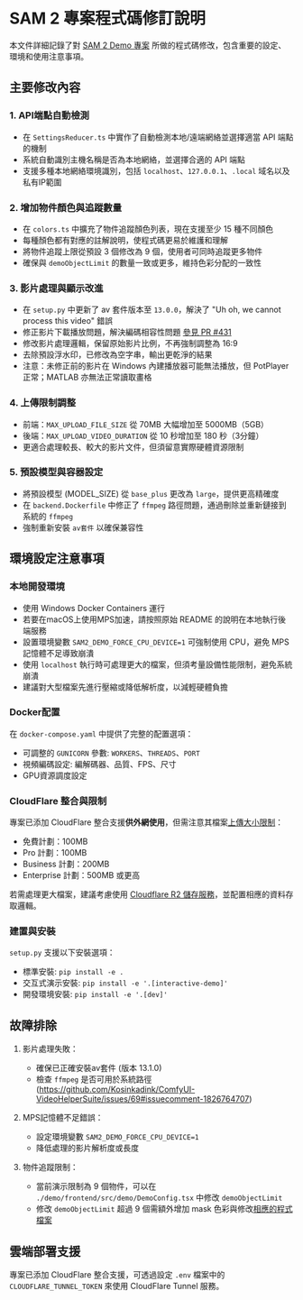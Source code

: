 # SAM 2 專案程式碼修訂說明

本文件詳細記錄了對 [SAM 2 Demo 專案](./demo/) 所做的程式碼修改，包含重要的設定、環境和使用注意事項。

## 主要修改內容

### 1. API端點自動檢測

- 在 `SettingsReducer.ts` 中實作了自動檢測本地/遠端網絡並選擇適當 API 端點的機制
- 系統自動識別主機名稱是否為本地網絡，並選擇合適的 API 端點
- 支援多種本地網絡環境識別，包括 `localhost`、`127.0.0.1`、`.local` 域名以及私有IP範圍

### 2. 增加物件顏色與追蹤數量

- 在 `colors.ts` 中擴充了物件追蹤顏色列表，現在支援至少 15 種不同顏色
- 每種顏色都有對應的註解說明，使程式碼更易於維護和理解
- 將物件追蹤上限從預設 3 個修改為 9 個，使用者可同時追蹤更多物件
- 確保與 `demoObjectLimit` 的數量一致或更多，維持色彩分配的一致性

### 3. 影片處理與顯示改進

- 在 `setup.py` 中更新了 av 套件版本至 `13.0.0`，解決了 "Uh oh, we cannot process this video" 錯誤
- 修正影片下載播放問題，解決編碼相容性問題 [參見 PR #431](https://github.com/facebookresearch/sam2/pull/431#issue-2627021246)
- 修改影片處理邏輯，保留原始影片比例，不再強制調整為 16:9
- 去除預設浮水印，已修改為空字串，輸出更乾淨的結果
- 注意：未修正前的影片在 Windows 內建播放器可能無法播放，但 PotPlayer 正常；MATLAB 亦無法正常讀取畫格

### 4. 上傳限制調整

- 前端：`MAX_UPLOAD_FILE_SIZE` 從 70MB 大幅增加至 5000MB（5GB）
- 後端：`MAX_UPLOAD_VIDEO_DURATION` 從 10 秒增加至 180 秒（3分鐘）
- 更適合處理較長、較大的影片文件，但須留意實際硬體資源限制

### 5. 預設模型與容器設定

- 將預設模型 (MODEL_SIZE) 從 `base_plus` 更改為 `large`，提供更高精確度
- 在 `backend.Dockerfile` 中修正了 `ffmpeg` 路徑問題，通過刪除並重新鏈接到系統的 `ffmpeg`
- 強制重新安裝 `av套件` 以確保兼容性

## 環境設定注意事項

### 本地開發環境

- 使用 Windows Docker Containers 運行
- 若要在macOS上使用MPS加速，請按照原始 README 的說明在本地執行後端服務
- 設置環境變數 `SAM2_DEMO_FORCE_CPU_DEVICE=1` 可強制使用 CPU，避免 MPS 記憶體不足導致崩潰
- 使用 `localhost` 執行時可處理更大的檔案，但須考量設備性能限制，避免系統崩潰
- 建議對大型檔案先進行壓縮或降低解析度，以減輕硬體負擔

### Docker配置

在 `docker-compose.yaml` 中提供了完整的配置選項：

- 可調整的 `GUNICORN` 參數: `WORKERS`、`THREADS`、`PORT`
- 視頻編碼設定: 編解碼器、品質、FPS、尺寸
- GPU資源調度設定

### CloudFlare 整合與限制

專案已添加 CloudFlare 整合支援**供外網使用**，但需注意其檔案[上傳大小限制](https://developers.cloudflare.com/cache/concepts/default-cache-behavior/#upload-limits)：
- 免費計劃：100MB
- Pro 計劃：100MB
- Business 計劃：200MB
- Enterprise 計劃：500MB 或更高

若需處理更大檔案，建議考慮使用 [Cloudflare R2 儲存服務](https://developers.cloudflare.com/r2/)，並配置相應的資料存取邏輯。

### 建置與安裝

`setup.py` 支援以下安裝選項：

- 標準安裝: `pip install -e .`
- 交互式演示安裝: `pip install -e '.[interactive-demo]'`
- 開發環境安裝: `pip install -e '.[dev]'`

## 故障排除

1. 影片處理失敗：
   - 確保已正確安裝av套件 (版本 13.1.0)
   - 檢查 `ffmpeg` 是否可用於系統路徑 (https://github.com/Kosinkadink/ComfyUI-VideoHelperSuite/issues/69#issuecomment-1826764707)

2. MPS記憶體不足錯誤：
   - 設定環境變數 `SAM2_DEMO_FORCE_CPU_DEVICE=1`
   - 降低處理的影片解析度或長度

3. 物件追蹤限制：
   - 當前演示限制為 9 個物件，可以在 `./demo/frontend/src/demo/DemoConfig.tsx` 中修改 `demoObjectLimit`
   - 修改 `demoObjectLimit` 超過 9 個需額外增加 mask 色彩與修改[相應的程式檔案](./demo/frontend/src/common/components/video/effects)

## 雲端部署支援

專案已添加 CloudFlare 整合支援，可透過設定 `.env` 檔案中的 `CLOUDFLARE_TUNNEL_TOKEN` 來使用 CloudFlare Tunnel 服務。
